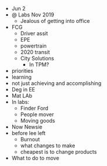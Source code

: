 - Jun 2
- @ Labs Nov 2019
	- Jealous of getting into office
- FCG
	- Driver assit
	- EPE
	- powertrain
	- 2020 transit
	- City Solutions
		- In TPM?
- priorities
- learning
- not just achieving and accomplishing
- Deg in EE
- Mat LAb
- In labs:
	- Finder Ford
	- People mover
	- Moving goods
- Now Newsie
- before lee left
	- Burnout
	- what changes to make
	- cheapest is to change products
- What to do to move